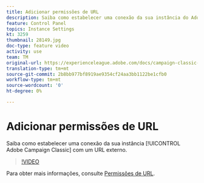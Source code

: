 ```yaml
---
title: Adicionar permissões de URL
description: Saiba como estabelecer uma conexão da sua instância do Adobe Campaign Classic com um URL externo.
feature: Control Panel
topics: Instance Settings
kt: 3259
thumbnail: 28149.jpg
doc-type: feature video
activity: use
team: TM
original-url: https://experienceleague.adobe.com/docs/campaign-classic-learn/tutorials/administrating/control-panel-acc/adding-url-permissions.html
translation-type: tm+mt
source-git-commit: 2b8bb977bf8919ae9354cf24aa3bb1122be1cfb0
workflow-type: tm+mt
source-wordcount: '0'
ht-degree: 0%

---
```



# Adicionar permissões de URL

Saiba como estabelecer uma conexão da sua instância [!UICONTROL Adobe Campaign Classic] com um URL externo.

>[!VIDEO](https://video.tv.adobe.com/v/28149?quality=12)

Para obter mais informações, consulte [Permissões de URL](https://docs.adobe.com/content/help/pt-BR/control-panel/using/instances-settings/url-permissions.html).
